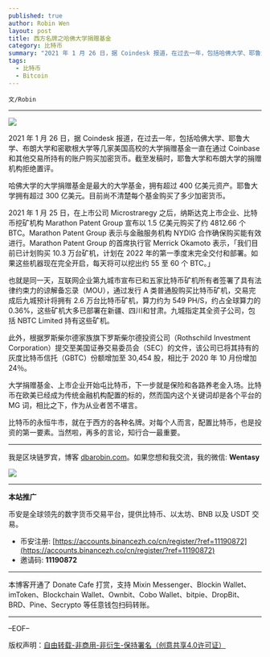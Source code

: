 ```yaml
---
published: true
author: Robin Wen
layout: post
title: 西方名牌之哈佛大学捐赠基金
category: 比特币
summary: "2021 年 1 月 26 日，据 Coindesk 报道，在过去一年，包括哈佛大学、耶鲁大学、布朗大学和密歇根大学等几家美国高校的大学捐赠基金一直在通过 Coinbase 和其他交易所持有的账户购买加密货币。截至发稿时，耶鲁大学和布朗大学的捐赠机构拒绝置评。比特币的永恒牛市，就在于西方的各种名牌。对每个人而言，配置比特币，也是投资的第一要素。当然啦，再多的言论，知行合一最重要。"
tags:
  - 比特币
  - Bitcoin
---
```


`文/Robin`

***

![](https://cdn.dbarobin.com/yoxg1rq.png)

2021 年 1 月 26 日，据 Coindesk 报道，在过去一年，包括哈佛大学、耶鲁大学、布朗大学和密歇根大学等几家美国高校的大学捐赠基金一直在通过 Coinbase 和其他交易所持有的账户购买加密货币。截至发稿时，耶鲁大学和布朗大学的捐赠机构拒绝置评。

哈佛大学的大学捐赠基金是最大的大学基金，拥有超过 400 亿美元资产。耶鲁大学拥有超过 300 亿美元。目前尚不清楚每个基金购买了多少加密货币。

2021 年 1 月 25 日，在上市公司 Microstraregy 之后，纳斯达克上市企业、比特币挖矿机构 Marathon Patent Group 宣布以 1.5 亿美元购买了约 4812.66 个 BTC。Marathon Patent Group 表示与金融服务机构 NYDIG 合作确保购买能有效进行。Marathon Patent Group 的首席执行官 Merrick Okamoto 表示，「我们目前已计划购买 10.3 万台矿机，计划在 2022 年的第一季度末完全交付和部署。如果这些机器现在完全开启，每天将可以挖出约 55 至 60 个 BTC。」

也就是同一天，互联网企业第九城市宣布已和五家比特币矿机所有者签署了具有法律约束力的谅解备忘录（MOU），通过发行 A 类普通股购买比特币矿机，交易完成后九城预计将拥有 2.6 万台比特币矿机，算力约为 549 PH/S，约占全球算力的 0.36%，这些矿机大多已部署在新疆、四川和甘肃。九城指定其全资子公司，包括 NBTC Limited 持有这些矿机。

此外，根据罗斯柴尔德家族旗下罗斯柴尔德投资公司（Rothschild Investment Corporation）提交至美国证券交易委员会（SEC）的文件，该公司已将其持有的灰度比特币信托（GBTC）份额增加至 30,454 股，相比于 2020 年 10 月份增加 24％。

大学捐赠基金、上市企业开始屯比特币，下一步就是保险和各路养老金入场。比特币在欧美已经成为传统金融机构配置的标的，然而国内这个关键词却是各个平台的 MG 词，相比之下，作为从业者苦不堪言。

比特币的永恒牛市，就在于西方的各种名牌。对每个人而言，配置比特币，也是投资的第一要素。当然啦，再多的言论，知行合一最重要。

***

我是区块链罗宾，博客 [dbarobin.com](https://dbarobin.com/)。如果您想和我交流，我的微信: **Wentasy**

![](https://cdn.dbarobin.com/v4yywe2.png)

***

**本站推广**

币安是全球领先的数字货币交易平台，提供比特币、以太坊、BNB 以及 USDT 交易。

* 币安注册: [https://accounts.binancezh.co/cn/register/?ref=11190872](https://accounts.binancezh.co/cn/register/?ref=11190872)
* 邀请码: **11190872**

***

本博客开通了 Donate Cafe 打赏，支持 Mixin Messenger、Blockin Wallet、imToken、Blockchain Wallet、Ownbit、Cobo Wallet、bitpie、DropBit、BRD、Pine、Secrypto 等任意钱包扫码转账。

<center>
    <div class="--donate-button"
         data-button-id="f8b9df0d-af9a-460d-8258-d3f435445075"
    ></div>
</center>

***

–EOF–

版权声明：[自由转载-非商用-非衍生-保持署名（创意共享4.0许可证）](http://creativecommons.org/licenses/by-nc-nd/4.0/deed.zh)